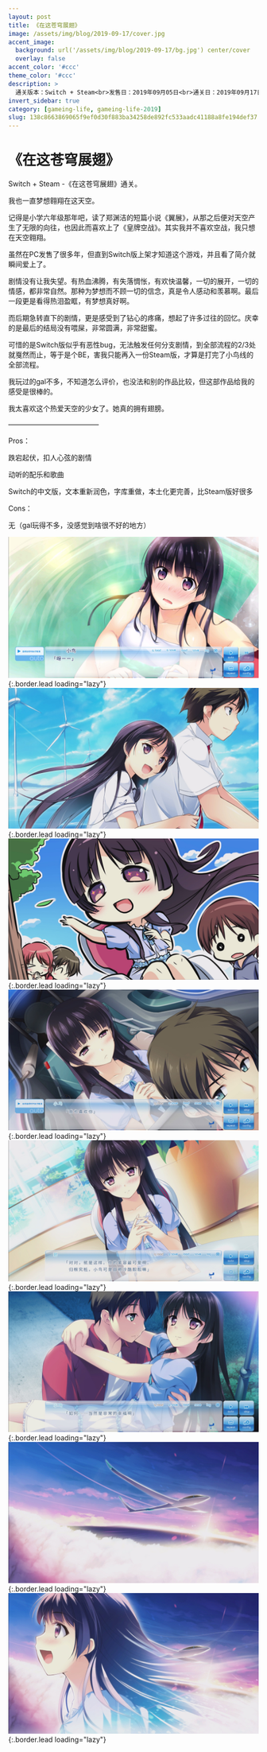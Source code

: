 ```yaml
---
layout: post
title: 《在这苍穹展翅》
image: /assets/img/blog/2019-09-17/cover.jpg
accent_image: 
  background: url('/assets/img/blog/2019-09-17/bg.jpg') center/cover
  overlay: false
accent_color: '#ccc'
theme_color: '#ccc'
description: >
  通关版本：Switch + Steam<br>发售日：2019年09月05日<br>通关日：2019年09月17日<br>开发商：PULLTOP<br>发行商：MoeNovel
invert_sidebar: true
category: [gameing-life, gameing-life-2019]
slug: 138c8663869065f9ef0d30f883ba34258de892fc533aadc41188a8fe194def37
---
```


# 《在这苍穹展翅》

Switch + Steam -《在这苍穹展翅》通关。

我也一直梦想翱翔在这天空。

记得是小学六年级那年吧，读了郑渊洁的短篇小说《翼展》，从那之后便对天空产生了无限的向往，也因此而喜欢上了《皇牌空战》。其实我并不喜欢空战，我只想在天空翱翔。

虽然在PC发售了很多年，但直到Switch版上架才知道这个游戏，并且看了简介就瞬间爱上了。

剧情没有让我失望。有热血沸腾，有失落惆怅，有欢快温馨，一切的展开，一切的情感，都非常自然。那种为梦想而不顾一切的信念，真是令人感动和羡慕啊。最后一段更是看得热泪盈眶，有梦想真好啊。

而后期急转直下的剧情，更是感受到了钻心的疼痛，想起了许多过往的回忆。庆幸的是最后的结局没有喂屎，非常圆满，非常甜蜜。

可惜的是Switch版似乎有恶性bug，无法触发任何分支剧情，到全部流程的2/3处就戛然而止，等于是个BE，害我只能再入一份Steam版，才算是打完了小鸟线的全部流程。

我玩过的gal不多，不知道怎么评价，也没法和别的作品比较，但这部作品给我的感受是很棒的。

我太喜欢这个热爱天空的少女了。她真的拥有翅膀。

—————————————

Pros：

跌宕起伏，扣人心弦的剧情

动听的配乐和歌曲

Switch的中文版，文本重新润色，字库重做，本土化更完善，比Steam版好很多

Cons：

无（gal玩得不多，没感觉到啥很不好的地方）

![](/assets/img/blog/2019-09-17/1.jpg){:.border.lead loading="lazy"}
![](/assets/img/blog/2019-09-17/2.jpg){:.border.lead loading="lazy"}
![](/assets/img/blog/2019-09-17/3.jpg){:.border.lead loading="lazy"}
![](/assets/img/blog/2019-09-17/4.jpg){:.border.lead loading="lazy"}
![](/assets/img/blog/2019-09-17/5.jpg){:.border.lead loading="lazy"}
![](/assets/img/blog/2019-09-17/6.jpg){:.border.lead loading="lazy"}
![](/assets/img/blog/2019-09-17/7.jpg){:.border.lead loading="lazy"}
![](/assets/img/blog/2019-09-17/8.jpg){:.border.lead loading="lazy"}

